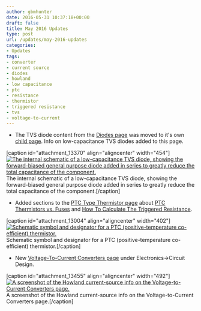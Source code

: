 ```yaml
---
author: gbmhunter
date: 2016-05-31 10:37:18+00:00
draft: false
title: May 2016 Updates
type: post
url: /updates/may-2016-updates
categories:
- Updates
tags:
- converter
- current source
- diodes
- howland
- low capacitance
- ptc
- resistance
- thermistor
- triggered resistance
- tvs
- voltage-to-current
---
```


  * The TVS diode content from the [Diodes page](http://blog.mbedded.ninja/electronics/components/diodes) was moved to it's own [child page](http://blog.mbedded.ninja/electronics/components/diodes/tvs-diodes). Info on low-capacitance TVS diodes added to this page.  
  
[caption id="attachment_13370" align="aligncenter" width="454"][![The internal schematic of a low-capacitance TVS diode, showing the forward-biased general purpose diode added in series to greatly reduce the total capacitance of the component.](http://blog.mbedded.ninja/wp-content/uploads/2016/05/internal-schematic-of-low-capacitance-tvs-diode-annotated.png)
](http://blog.mbedded.ninja/wp-content/uploads/2016/05/internal-schematic-of-low-capacitance-tvs-diode-annotated.png) The internal schematic of a low-capacitance TVS diode, showing the forward-biased general purpose diode added in series to greatly reduce the total capacitance of the component.[/caption]  
  
  * Added sections to the [PTC Type Thermistor page](http://blog.mbedded.ninja/electronics/components/circuit-protection/ptc-type-thermistor) about [PTC Thermistors vs. Fuses](http://blog.mbedded.ninja/electronics/components/circuit-protection/ptc-type-thermistor#ptc-thermistors-vs-fuses) and [How To Calculate The Triggered Resistance](http://blog.mbedded.ninja/electronics/components/circuit-protection/ptc-type-thermistor#how-to-calculate-the-triggered-resistance).  
  
[caption id="attachment_13004" align="aligncenter" width="402"][![Schematic symbol and designator for a PTC (positive-temperature co-efficient) thermistor.](http://blog.mbedded.ninja/wp-content/uploads/2016/03/positive-temperature-coefficient-ptc-component-schematic-symbol-and-designator.png)
](http://blog.mbedded.ninja/wp-content/uploads/2016/03/positive-temperature-coefficient-ptc-component-schematic-symbol-and-designator.png) Schematic symbol and designator for a PTC (positive-temperature co-efficient) thermistor.[/caption]  
  
  * New [Voltage-To-Current Converters page](http://blog.mbedded.ninja/electronics/circuit-design/voltage-to-current-converters) under Electronics->Circuit Design.  
  
[caption id="attachment_13455" align="aligncenter" width="492"][![A screenshot of the Howland current-source info on the Voltage-to-Current Converters page.](http://blog.mbedded.ninja/wp-content/uploads/2016/06/screenshot-howland-current-source-info-and-equations.png)
](http://blog.mbedded.ninja/wp-content/uploads/2016/06/screenshot-howland-current-source-info-and-equations.png) A screenshot of the Howland current-source info on the Voltage-to-Current Converters page.[/caption]
